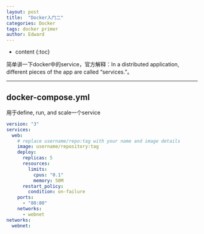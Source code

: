 ```yaml
---
layout: post
title:  "Docker入门二"
categories: Docker
tags: docker primer
author: Edward
---
```


* content
{:toc}

简单讲一下docker中的service，官方解释：In a distributed application, different pieces of the app are called “services.”。

--------------------

## docker-compose.yml

用于define, run, and scale一个service

```yml
version: "3"
services:
  web:
    # replace username/repo:tag with your name and image details
    image: username/repository:tag
    deploy:
      replicas: 5
      resources:
        limits:
          cpus: "0.1"
          memory: 50M
      restart_policy:
        condition: on-failure
    ports:
      - "80:80"
    networks:
      - webnet
networks:
  webnet:
```